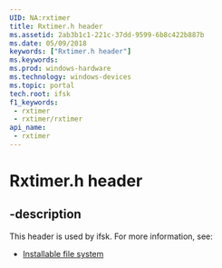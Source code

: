 ```yaml
---
UID: NA:rxtimer
title: Rxtimer.h header
ms.assetid: 2ab3b1c1-221c-37dd-9599-6b8c422b887b
ms.date: 05/09/2018
keywords: ["Rxtimer.h header"]
ms.keywords: 
ms.prod: windows-hardware
ms.technology: windows-devices
ms.topic: portal
tech.root: ifsk
f1_keywords:
 - rxtimer
 - rxtimer/rxtimer
api_name:
 - rxtimer
---
```


# Rxtimer.h header


## -description

This header is used by ifsk. For more information, see:

- [Installable file system](../_ifsk/index.md)

